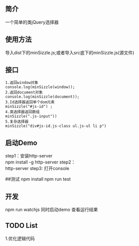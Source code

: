 ## 简介
一个简单的类jQuery选择器

## 使用方法
导入dist下的minSizzle.js;或者导入src底下的minSizzle.js(源文件)

## 接口
```
1.返回window对象
console.log(minSizzle(window));
2.返回document对象
console.log(minSizzle(document));
3.Id选择器返回单个dom元素
minSizzle("#js-id") ;
4.类选择器返回数组 
minSizzle(".js-input")) 
5.复杂选择器
minSizzle("div#js-id.js-class ul.js-ul li p") 
```

## 启动Demo
step1：安装http-server  
npm install -g http-server 
step2：  
http-server 
step3:
打开console

##测试
npm install
npm run test

## 开发
npm run watchjs
同时启动demo 查看运行结果

## TODO List
1.优化逻辑代码
